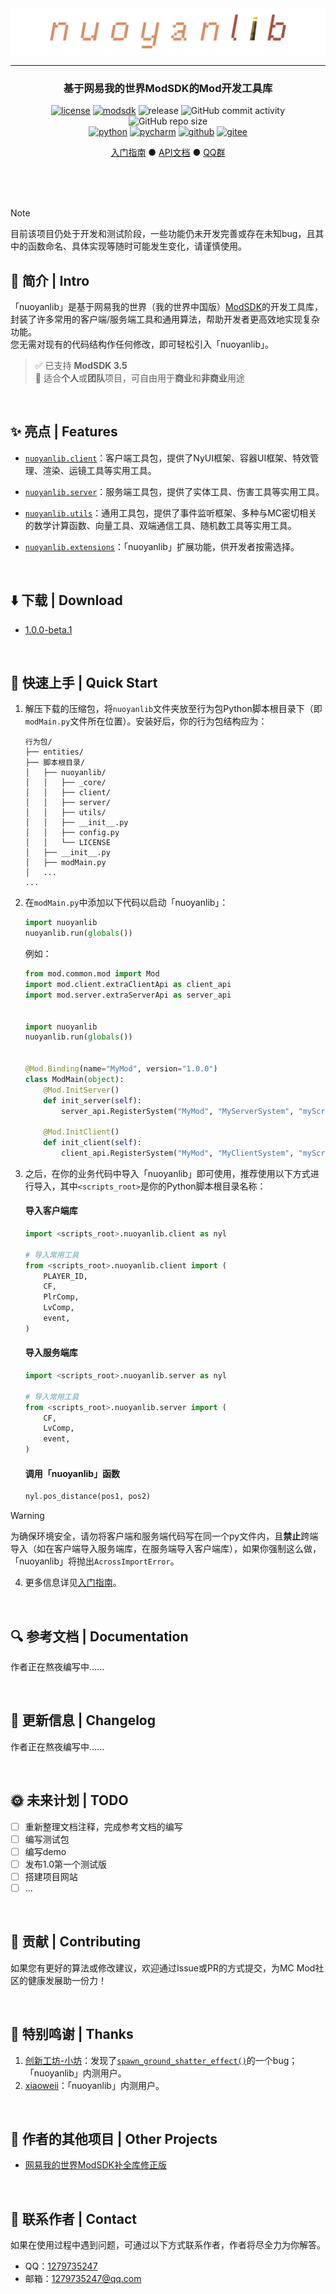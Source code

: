 <div align="center">
   <img src="/img/logo/logo2.png" alt="logo">

   ---

   <h3>基于网易我的世界ModSDK的Mod开发工具库</h3>

   [![license](https://img.shields.io/github/license/charminglee/nuoyanlib.svg)](LICENSE) [![modsdk](https://img.shields.io/badge/ModSDK-3.5-green)](https://mc.163.com/dev/index.html) ![release](https://img.shields.io/github/release/charminglee/nuoyanlib.svg) ![GitHub commit activity](https://img.shields.io/github/commit-activity/m/charminglee/nuoyanlib) ![GitHub repo size](https://img.shields.io/github/repo-size/charminglee/nuoyanlib)  
   [![python](https://camo.githubusercontent.com/61a81b1dbe844fb6b43df995ae0b9b118c641df75220b27281aad6ea97e46622/68747470733a2f2f696d672e736869656c64732e696f2f62616467652f507974686f6e2d3337373641423f7374796c653d666c6174266c6f676f3d507974686f6e266c6f676f436f6c6f723d666666666666)](https://www.python.org/) [![pycharm](https://img.shields.io/badge/-JetBrains%20PyCharm-black?style=flat&logo=pycharm)](https://www.jetbrains.com/pycharm/) [![github](https://img.shields.io/badge/-GitHub-black?style=flat&logo=github)](https://github.com/charminglee/nuoyanlib) [![gitee](https://img.shields.io/badge/-gitee-red?style=flat&logo=gitee)](https://gitee.com/charming-lee/nuoyanLib)

   [入门指南]() ● [API文档]() ● [QQ群]()
</div>

<br>
<br>
<br>

> [!NOTE]  
> 目前该项目仍处于开发和测试阶段，一些功能仍未开发完善或存在未知bug，且其中的函数命名、具体实现等随时可能发生变化，请谨慎使用。

## 📖 简介 | Intro

「nuoyanlib」是基于网易我的世界（我的世界中国版）[ModSDK](https://mc.163.com/dev/index.html)的开发工具库，封装了许多常用的客户端/服务端工具和通用算法，帮助开发者更高效地实现复杂功能。  
您无需对现有的代码结构作任何修改，即可轻松引入「nuoyanlib」。  

> ✅ 已支持 **ModSDK 3.5**  
> 📌 适合**个人**或**团队**项目，可自由用于**商业**和**非商业**用途

<br>

## ✨ 亮点 | Features

- [`nuoyanlib.client`](/docs/source/api/client.rst)：客户端工具包，提供了NyUI框架、容器UI框架、特效管理、渲染、运镜工具等实用工具。  


- [`nuoyanlib.server`](/docs/source/api/server.rst)：服务端工具包，提供了实体工具、伤害工具等实用工具。


- [`nuoyanlib.utils`](/docs/source/api/utils.rst)：通用工具包，提供了事件监听框架、多种与MC密切相关的数学计算函数、向量工具、双端通信工具、随机数工具等实用工具。


- [`nuoyanlib.extensions`](/docs/source/api/extensions.rst)：「nuoyanlib」扩展功能，供开发者按需选择。

<br>

## ⬇️ 下载 | Download

- [1.0.0-beta.1](https://gitee.com/charming-lee/nuoyanLib/releases/tag/1.0.0-beta.1)

<br>

## 🚀 快速上手 | Quick Start

1. 解压下载的压缩包，将`nuoyanlib`文件夹放至行为包Python脚本根目录下（即`modMain.py`文件所在位置）。安装好后，你的行为包结构应为： 

    ```
    行为包/  
    ├── entities/  
    ├── 脚本根目录/  
    │   ├── nuoyanlib/  
    │   │   ├── _core/  
    │   │   ├── client/  
    │   │   ├── server/  
    │   │   ├── utils/  
    │   │   ├── __init__.py  
    │   │   ├── config.py  
    │   │   └── LICENSE  
    │   ├── __init__.py  
    │   ├── modMain.py  
    │   ...  
    ...
    ```

2. 在`modMain.py`中添加以下代码以启动「nuoyanlib」：

    ```python
    import nuoyanlib
    nuoyanlib.run(globals())
    ```

    例如：

    ```python
    from mod.common.mod import Mod
    import mod.client.extraClientApi as client_api
    import mod.server.extraServerApi as server_api
   
   
    import nuoyanlib
    nuoyanlib.run(globals())


    @Mod.Binding(name="MyMod", version="1.0.0")
    class ModMain(object):
        @Mod.InitServer()
        def init_server(self):
            server_api.RegisterSystem("MyMod", "MyServerSystem", "myScripts.myServerSystem.MyServerSystem")
    
        @Mod.InitClient()
        def init_client(self):
            client_api.RegisterSystem("MyMod", "MyClientSystem", "myScripts.myClientSystem.MyClientSystem")
    ```

3. 之后，在你的业务代码中导入「nuoyanlib」即可使用，推荐使用以下方式进行导入，其中`<scripts_root>`是你的Python脚本根目录名称：
    #### 导入客户端库

    ```python
    import <scripts_root>.nuoyanlib.client as nyl
   
    # 导入常用工具
    from <scripts_root>.nuoyanlib.client import (
        PLAYER_ID,   
        CF,          
        PlrComp,     
        LvComp,      
        event,       
    )
    ```

    #### 导入服务端库

    ```python
    import <scripts_root>.nuoyanlib.server as nyl
   
    # 导入常用工具
    from <scripts_root>.nuoyanlib.server import (
        CF,          
        LvComp,      
        event,       
    )
    ```
   
    #### 调用「nuoyanlib」函数

    ```python
    nyl.pos_distance(pos1, pos2)
    ```

> [!WARNING]  
> 为确保环境安全，请勿将客户端和服务端代码写在同一个py文件内，且**禁止**跨端导入（如在客户端导入服务端库，在服务端导入客户端库），如果你强制这么做，「nuoyanlib」将抛出`AcrossImportError`。

4. 更多信息详见[入门指南](/docs/source/getting_started.rst)。

<br>

## 🔍 参考文档 | Documentation

作者正在熬夜编写中......

<br>

## 🎉 更新信息 | Changelog

作者正在熬夜编写中......

<br>

## 🌞 未来计划 | TODO

- [ ] 重新整理文档注释，完成参考文档的编写
- [ ] 编写测试包
- [ ] 编写demo
- [ ] 发布1.0第一个测试版
- [ ] 搭建项目网站
- [ ] ...

<br>

## 👑 贡献 | Contributing

如果您有更好的算法或修改建议，欢迎通过Issue或PR的方式提交，为MC Mod社区的健康发展助一份力！

<br>

## 🌹 特别鸣谢 | Thanks

1. [创新工坊-小坊]()：发现了[`spawn_ground_shatter_effect()`](https://github.com/charminglee/nuoyanlib/blob/03d9efb26a3f3cf4f93f786ae1779dc6f8e26b7c/src/nuoyanlib/server/block.py#L41)的一个bug；「nuoyanlib」内测用户。
2. [xiaoweii](https://github.com/645359132)：「nuoyanlib」内测用户。

<br>

## 🔗 作者的其他项目 | Other Projects

- [网易我的世界ModSDK补全库修正版](https://github.com/charminglee/mc-netease-sdk-nyrev)

<br>

## 👴 联系作者 | Contact

如果在使用过程中遇到问题，可通过以下方式联系作者，作者将尽全力为你解答。

- QQ：[1279735247](https://qm.qq.com/q/BknsDqOdsk)
- 邮箱：1279735247@qq.com